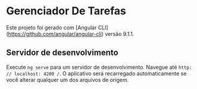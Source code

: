 # Gerenciador De Tarefas

Este projeto foi gerado com [Angular CLI] (https://github.com/angular/angular-cli) versão 9.1.1.

## Servidor de desenvolvimento

Execute `ng serve` para um servidor de desenvolvimento. Navegue até `http: // localhost: 4200 /`. O aplicativo será recarregado automaticamente se você alterar qualquer um dos arquivos de origem. 
